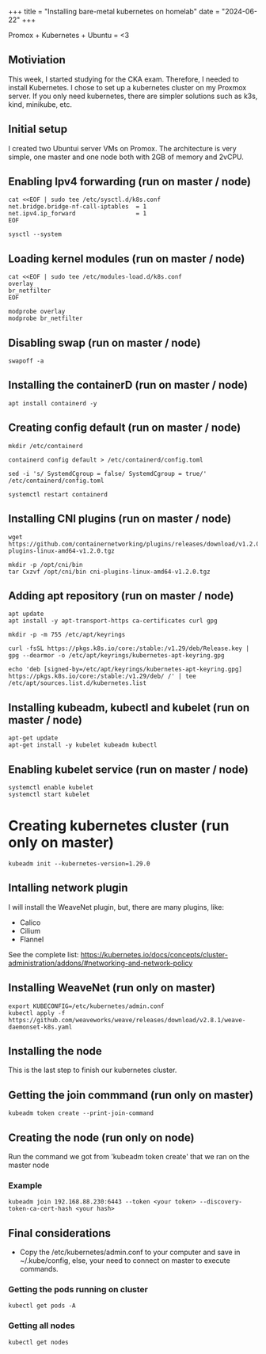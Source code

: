 +++
title = "Installing bare-metal kubernetes on homelab"
date = "2024-06-22"
+++

Promox + Kubernetes + Ubuntu = <3

<!--more-->

## Motiviation

This week, I started studying for the CKA exam. Therefore, I needed to install Kubernetes.
I chose to set up a kubernetes cluster on my Proxmox server. If you only need kubernetes, there are 
simpler solutions such as k3s, kind, minikube, etc.

## Initial setup

I created two Ubuntui server VMs on Promox. The architecture is very simple, one master and one node both
with 2GB of memory and 2vCPU.

## Enabling Ipv4 forwarding (run on master / node)

```
cat <<EOF | sudo tee /etc/sysctl.d/k8s.conf
net.bridge.bridge-nf-call-iptables  = 1
net.ipv4.ip_forward                 = 1
EOF

sysctl --system
```

## Loading kernel modules (run on master / node)

```
cat <<EOF | sudo tee /etc/modules-load.d/k8s.conf
overlay
br_netfilter
EOF

modprobe overlay
modprobe br_netfilter
```

## Disabling swap (run on master / node)

```
swapoff -a
```

## Installing the containerD (run on master / node)

```
apt install containerd -y
```

## Creating config default (run on master / node)

```
mkdir /etc/containerd
```

```
containerd config default > /etc/containerd/config.toml
```

```
sed -i 's/ SystemdCgroup = false/ SystemdCgroup = true/' /etc/containerd/config.toml
```

```
systemctl restart containerd
```

## Installing CNI plugins (run on master / node)

```
wget https://github.com/containernetworking/plugins/releases/download/v1.2.0/cni-plugins-linux-amd64-v1.2.0.tgz
```

```
mkdir -p /opt/cni/bin
tar Cxzvf /opt/cni/bin cni-plugins-linux-amd64-v1.2.0.tgz
```

## Adding apt repository (run on master / node)
```
apt update
apt install -y apt-transport-https ca-certificates curl gpg
```

```
mkdir -p -m 755 /etc/apt/keyrings
```

```
curl -fsSL https://pkgs.k8s.io/core:/stable:/v1.29/deb/Release.key | gpg --dearmor -o /etc/apt/keyrings/kubernetes-apt-keyring.gpg

echo 'deb [signed-by=/etc/apt/keyrings/kubernetes-apt-keyring.gpg] https://pkgs.k8s.io/core:/stable:/v1.29/deb/ /' | tee /etc/apt/sources.list.d/kubernetes.list
```

## Installing kubeadm, kubectl and kubelet (run on master / node)

```
apt-get update
apt-get install -y kubelet kubeadm kubectl
```

## Enabling kubelet service (run on master / node)

```
systemctl enable kubelet
systemctl start kubelet
```

# Creating kubernetes cluster (run only on master)

```
kubeadm init --kubernetes-version=1.29.0
```

## Intalling network plugin

I will install the WeaveNet plugin, but, there are many plugins, like:

* Calico
* Cilium
* Flannel

See the complete list:
https://kubernetes.io/docs/concepts/cluster-administration/addons/#networking-and-network-policy

## Installing WeaveNet (run only on master)

```
export KUBECONFIG=/etc/kubernetes/admin.conf
kubectl apply -f https://github.com/weaveworks/weave/releases/download/v2.8.1/weave-daemonset-k8s.yaml
```

## Installing the node

This is the last step to finish our kubernetes cluster.

## Getting the join commmand (run only on master)

```
kubeadm token create --print-join-command
```

## Creating the node (run only on node)

Run the command we got from 'kubeadm token create' that we ran on the master node

### Example

```
kubeadm join 192.168.88.230:6443 --token <your token> --discovery-token-ca-cert-hash <your hash>
```

## Final considerations

* Copy the /etc/kubernetes/admin.conf to your computer and save in ~/.kube/config, else, your need to connect
on master to execute commands.

### Getting the pods running on cluster

```
kubectl get pods -A
```

### Getting all nodes

```
kubectl get nodes
```

